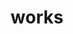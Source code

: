 ---
layout: page
permalink: /works/
type: works.html
title: works
description: Major projects including Python application / WEB service development, WEB design & coding and graphic design
inverse: true
works:
  - title: Kintone Master
    text: A Python App Making It Easier to Use Office System
    img:
      path: ../assets/images/approach.jpg
      alt: Image for Kintone Master project
  - title: Google API Master
    text: A Python App Automating Google Drive & Sheets Tasks
    img:
      path: ../assets/images/approach.jpg
      alt: Image for Google API Master project
  - title: UNITEQ BI Design
    text: Logo Design, WEB Design & Coding for UNITEQ.Ltd
    img:
      path: ../assets/images/approach.jpg
      alt: Image for UNITEQ BI Design project
  - title: QQQ Homepage
    text: Homepage Design & Coding for QQQ
    img:
      path: ../assets/images/approach.jpg
      alt: Image for QQQ Homepage project
---